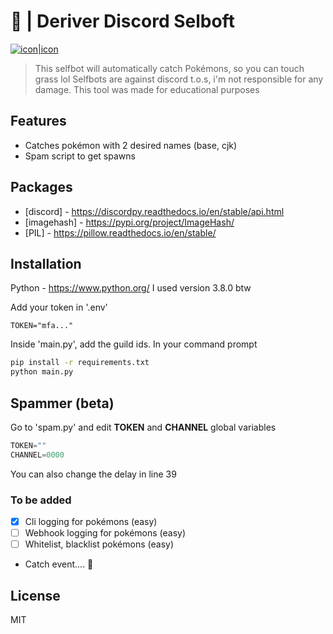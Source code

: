 # 🤖 | Deriver Discord Selboft

[![icon|icon](https://styles.redditmedia.com/t5_2utus2/styles/communityIcon_nlsut2fgerm71.png)](https://top.gg/bot/704130818339242094)

> This selfbot will automatically catch Pokémons, so you can touch grass lol
> Selfbots are against discord t.o.s, i'm not responsible for any damage.
> This tool was made for educational purposes

## Features
- Catches pokémon with 2 desired names (base, cjk)
- Spam script to get spawns

## Packages
- [discord] - https://discordpy.readthedocs.io/en/stable/api.html
- [imagehash] - https://pypi.org/project/ImageHash/
- [PIL] - https://pillow.readthedocs.io/en/stable/

## Installation
Python - https://www.python.org/
I used version 3.8.0 btw

Add your token in '.env'
```env
TOKEN="mfa..."
```
Inside 'main.py', add the guild ids.
In your command prompt
```sh
pip install -r requirements.txt
python main.py
```

## Spammer (beta)
Go to 'spam.py' and edit **TOKEN** and **CHANNEL** global variables
```py
TOKEN=""
CHANNEL=0000
```
You can also change the delay in line 39

### To be added
- [x] Cli logging for pokémons (easy)
- [ ] Webhook logging for pokémons (easy)
- [ ] Whitelist, blacklist pokémons (easy)
- Catch event.... 🤔

## License
MIT

